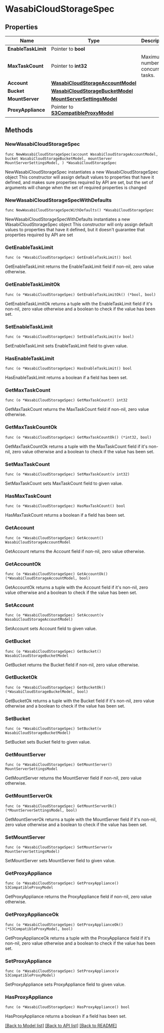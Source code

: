# WasabiCloudStorageSpec

## Properties

Name | Type | Description | Notes
------------ | ------------- | ------------- | -------------
**EnableTaskLimit** | Pointer to **bool** |  | [optional] 
**MaxTaskCount** | Pointer to **int32** | Maximum number of concurrent tasks. | [optional] 
**Account** | [**WasabiCloudStorageAccountModel**](WasabiCloudStorageAccountModel.md) |  | 
**Bucket** | [**WasabiCloudStorageBucketModel**](WasabiCloudStorageBucketModel.md) |  | 
**MountServer** | [**MountServerSettingsModel**](MountServerSettingsModel.md) |  | 
**ProxyAppliance** | Pointer to [**S3CompatibleProxyModel**](S3CompatibleProxyModel.md) |  | [optional] 

## Methods

### NewWasabiCloudStorageSpec

`func NewWasabiCloudStorageSpec(account WasabiCloudStorageAccountModel, bucket WasabiCloudStorageBucketModel, mountServer MountServerSettingsModel, ) *WasabiCloudStorageSpec`

NewWasabiCloudStorageSpec instantiates a new WasabiCloudStorageSpec object
This constructor will assign default values to properties that have it defined,
and makes sure properties required by API are set, but the set of arguments
will change when the set of required properties is changed

### NewWasabiCloudStorageSpecWithDefaults

`func NewWasabiCloudStorageSpecWithDefaults() *WasabiCloudStorageSpec`

NewWasabiCloudStorageSpecWithDefaults instantiates a new WasabiCloudStorageSpec object
This constructor will only assign default values to properties that have it defined,
but it doesn't guarantee that properties required by API are set

### GetEnableTaskLimit

`func (o *WasabiCloudStorageSpec) GetEnableTaskLimit() bool`

GetEnableTaskLimit returns the EnableTaskLimit field if non-nil, zero value otherwise.

### GetEnableTaskLimitOk

`func (o *WasabiCloudStorageSpec) GetEnableTaskLimitOk() (*bool, bool)`

GetEnableTaskLimitOk returns a tuple with the EnableTaskLimit field if it's non-nil, zero value otherwise
and a boolean to check if the value has been set.

### SetEnableTaskLimit

`func (o *WasabiCloudStorageSpec) SetEnableTaskLimit(v bool)`

SetEnableTaskLimit sets EnableTaskLimit field to given value.

### HasEnableTaskLimit

`func (o *WasabiCloudStorageSpec) HasEnableTaskLimit() bool`

HasEnableTaskLimit returns a boolean if a field has been set.

### GetMaxTaskCount

`func (o *WasabiCloudStorageSpec) GetMaxTaskCount() int32`

GetMaxTaskCount returns the MaxTaskCount field if non-nil, zero value otherwise.

### GetMaxTaskCountOk

`func (o *WasabiCloudStorageSpec) GetMaxTaskCountOk() (*int32, bool)`

GetMaxTaskCountOk returns a tuple with the MaxTaskCount field if it's non-nil, zero value otherwise
and a boolean to check if the value has been set.

### SetMaxTaskCount

`func (o *WasabiCloudStorageSpec) SetMaxTaskCount(v int32)`

SetMaxTaskCount sets MaxTaskCount field to given value.

### HasMaxTaskCount

`func (o *WasabiCloudStorageSpec) HasMaxTaskCount() bool`

HasMaxTaskCount returns a boolean if a field has been set.

### GetAccount

`func (o *WasabiCloudStorageSpec) GetAccount() WasabiCloudStorageAccountModel`

GetAccount returns the Account field if non-nil, zero value otherwise.

### GetAccountOk

`func (o *WasabiCloudStorageSpec) GetAccountOk() (*WasabiCloudStorageAccountModel, bool)`

GetAccountOk returns a tuple with the Account field if it's non-nil, zero value otherwise
and a boolean to check if the value has been set.

### SetAccount

`func (o *WasabiCloudStorageSpec) SetAccount(v WasabiCloudStorageAccountModel)`

SetAccount sets Account field to given value.


### GetBucket

`func (o *WasabiCloudStorageSpec) GetBucket() WasabiCloudStorageBucketModel`

GetBucket returns the Bucket field if non-nil, zero value otherwise.

### GetBucketOk

`func (o *WasabiCloudStorageSpec) GetBucketOk() (*WasabiCloudStorageBucketModel, bool)`

GetBucketOk returns a tuple with the Bucket field if it's non-nil, zero value otherwise
and a boolean to check if the value has been set.

### SetBucket

`func (o *WasabiCloudStorageSpec) SetBucket(v WasabiCloudStorageBucketModel)`

SetBucket sets Bucket field to given value.


### GetMountServer

`func (o *WasabiCloudStorageSpec) GetMountServer() MountServerSettingsModel`

GetMountServer returns the MountServer field if non-nil, zero value otherwise.

### GetMountServerOk

`func (o *WasabiCloudStorageSpec) GetMountServerOk() (*MountServerSettingsModel, bool)`

GetMountServerOk returns a tuple with the MountServer field if it's non-nil, zero value otherwise
and a boolean to check if the value has been set.

### SetMountServer

`func (o *WasabiCloudStorageSpec) SetMountServer(v MountServerSettingsModel)`

SetMountServer sets MountServer field to given value.


### GetProxyAppliance

`func (o *WasabiCloudStorageSpec) GetProxyAppliance() S3CompatibleProxyModel`

GetProxyAppliance returns the ProxyAppliance field if non-nil, zero value otherwise.

### GetProxyApplianceOk

`func (o *WasabiCloudStorageSpec) GetProxyApplianceOk() (*S3CompatibleProxyModel, bool)`

GetProxyApplianceOk returns a tuple with the ProxyAppliance field if it's non-nil, zero value otherwise
and a boolean to check if the value has been set.

### SetProxyAppliance

`func (o *WasabiCloudStorageSpec) SetProxyAppliance(v S3CompatibleProxyModel)`

SetProxyAppliance sets ProxyAppliance field to given value.

### HasProxyAppliance

`func (o *WasabiCloudStorageSpec) HasProxyAppliance() bool`

HasProxyAppliance returns a boolean if a field has been set.


[[Back to Model list]](../README.md#documentation-for-models) [[Back to API list]](../README.md#documentation-for-api-endpoints) [[Back to README]](../README.md)


